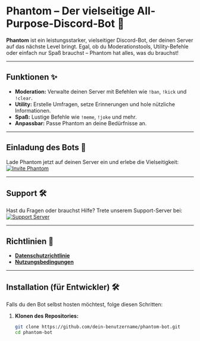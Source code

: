 # Phantom – Der vielseitige All-Purpose-Discord-Bot 👻

**Phantom** ist ein leistungsstarker, vielseitiger Discord-Bot, der deinen Server auf das nächste Level bringt. Egal, ob du Moderationstools, Utility-Befehle oder einfach nur Spaß brauchst – Phantom hat alles, was du brauchst!

---

## Funktionen ✨
- **Moderation:** Verwalte deinen Server mit Befehlen wie `!ban`, `!kick` und `!clear`.  
- **Utility:** Erstelle Umfragen, setze Erinnerungen und hole nützliche Informationen.  
- **Spaß:** Lustige Befehle wie `!meme`, `!joke` und mehr.  
- **Anpassbar:** Passe Phantom an deine Bedürfnisse an.  

---

## Einladung des Bots 🚀
Lade Phantom jetzt auf deinen Server ein und erlebe die Vielseitigkeit:  
[![Invite Phantom](https://img.shields.io/badge/Invite-Phantom-blue?style=for-the-badge&logo=discord)](https://discord.com/oauth2/authorize?client_id=DEINE_BOT_ID&scope=bot&permissions=8)

---

## Support 🛠️
Hast du Fragen oder brauchst Hilfe? Trete unserem Support-Server bei:  
[![Support Server](https://img.shields.io/badge/Support-Server-green?style=for-the-badge&logo=discord)](https://discord.gg/DEIN_SUPPORT_SERVER_LINK)

---

## Richtlinien 📜
- **[Datenschutzrichtlinie](https://vqvzi.github.io/phantom/datenschutz.md)**  
- **[Nutzungsbedingungen](https://vqvzi.github.io/phantom/nutzungsbedingungen.md)**  

---

## Installation (für Entwickler) 🛠️
Falls du den Bot selbst hosten möchtest, folge diesen Schritten:

1. **Klonen des Repositories:**  
   ```bash
   git clone https://github.com/dein-benutzername/phantom-bot.git
   cd phantom-bot
   ```
